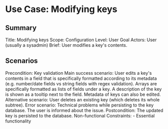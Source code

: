 # Use Case: Modifying keys

## Summary

Title: Modifying keys
Scope: Configuration
Level: User Goal
Actors: User (usually a sysadmin)
Brief: User modifies a key's contents.

## Scenarios

Precondition: Key validation
Main success scenario: User edits a key's contents in a field that is
  specifically formatted according to its metadata (e.g. number/date fields vs
	string fields with regex validation). Arrays are specifically formatted as
	lists of fields under a key. A description of the key is shown as a tooltip
	next to the field. Metadata of keys can also be edited.
Alternative scenario: User deletes an existing key (which deletes its whole
	subtree).
Error scenario: Technical problems while persisting to the key database. The
  user is informed about the issue.
Postcondition: The updated key is persisted to the database.
Non-functional Constraints:
	- Essential functionality
